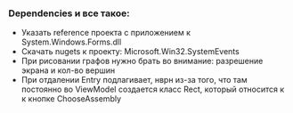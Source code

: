 ﻿### Dependencies и все такое:
- Указать reference проекта с приложением к System.Windows.Forms.dll 
- Скачать nugets к проекту: Microsoft.Win32.SystemEvents
- При рисовании графов нужно брать во внимание: разрешение экрана и кол-во вершин
- При отдалении Entry подлагивает, нврн из-за того, что там постоянно во ViewModel создается класс Rect,
который относится к к кнопке ChooseAssembly
